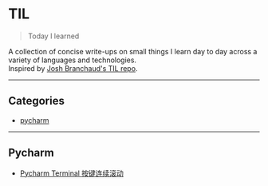 # TIL

> Today I learned

A collection of concise write-ups on small things I learn day to day across a variety of languages and technologies.  
Inspired by [Josh Branchaud's TIL repo][jb].


---

## Categories

- [pycharm](#pycharm)

---

## Pycharm

- [Pycharm Terminal 按键连续滚动](pycharm/pycharm-terminal-按键连续滚动.md)

[jb]: https://github.com/jbranchaud/til